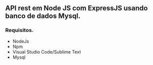 ## API rest em Node JS com ExpressJS usando banco de dados Mysql.

### Requisitos.

- NodeJs
- Npm
- Visual Studio Code/Sublime Text
- Mysql


